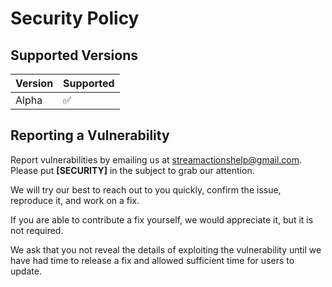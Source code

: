# Security Policy

## Supported Versions

| Version | Supported          |
| ------- | ------------------ |
| Alpha   | :white_check_mark: |

## Reporting a Vulnerability

Report vulnerabilities by emailing us at [streamactionshelp@gmail.com](mailto:streamactionshelp@gmail.com). Please put **[SECURITY]** in the subject to grab our attention.

We will try our best to reach out to you quickly, confirm the issue, reproduce it, and work on a fix.

If you are able to contribute a fix yourself, we would appreciate it, but it is not required.

We ask that you not reveal the details of exploiting the vulnerability until we have had time to release a fix and allowed sufficient time for users to update.

